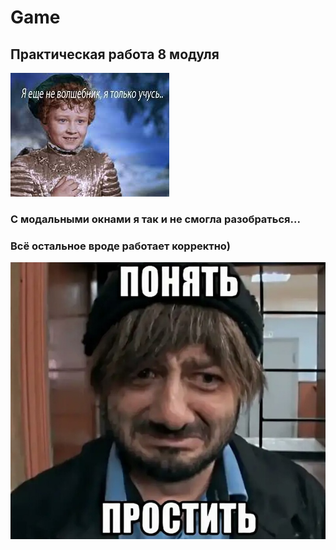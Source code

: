 # Game
## Практическая работа 8 модуля
![magic](./Game/magic.jpg)
### С модальными окнами я так и не смогла разобраться...
### Всё остальное вроде работает корректно)
![boroda](./Game/boroda.jpg)

